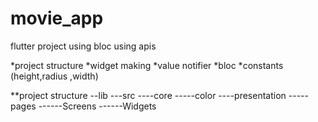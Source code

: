 # movie_app

flutter project using bloc using apis

*project structure
*widget making
*value notifier
*bloc
*constants (height,radius ,width)

**project structure
  --lib
  ---src
  ----core
  -----color
  ----presentation
  -----pages
  ------Screens
  ------Widgets

